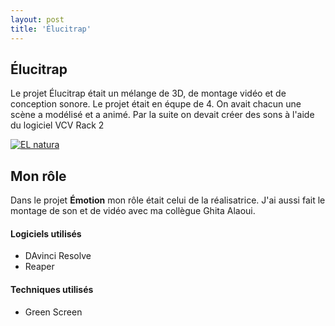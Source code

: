 ```yaml
---
layout: post
title: 'Élucitrap'
---
```





## Élucitrap ##

Le projet Élucitrap était un mélange de 3D, de montage vidéo et de conception sonore. Le projet était en équpe de 4. On avait chacun une scène a modélisé et a animé. Par la suite on devait créer des sons à l'aide du logiciel VCV Rack 2

[![EL natura](http://img.youtube.com/vi/AXPsNn52qlw/0.jpg)](https://www.youtube.com/watch?v=AXPsNn52qlw&feature=youtu.be)



## Mon rôle ##

Dans le projet **Émotion** mon rôle était celui de la réalisatrice. J'ai aussi fait le montage de son et de vidéo avec ma collègue Ghita Alaoui.




#### Logiciels utilisés ####

- DAvinci Resolve
- Reaper


#### Techniques utilisés  ####

- Green Screen

